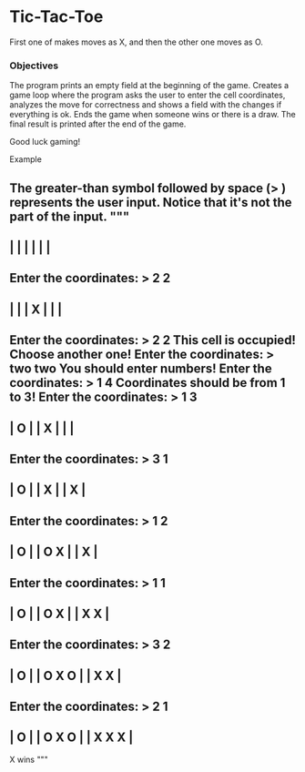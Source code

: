 # Tic-Tac-Toe

First one of makes moves as X, and then the other one moves as O.

### Objectives
The program prints an empty field at the beginning of the game.
Creates a game loop where the program asks the user to enter the cell coordinates, analyzes the move for correctness and shows a field with the changes if everything is ok.
Ends the game when someone wins or there is a draw.
The final result is printed after the end of the game.

Good luck gaming!

Example

The greater-than symbol followed by space (> ) represents the user input. Notice that it's not the part of the input.
"""
---------
|       |
|       |
|       |
---------
Enter the coordinates: > 2 2
---------
|       |
|   X   |
|       |
---------
Enter the coordinates: > 2 2
This cell is occupied! Choose another one!
Enter the coordinates: > two two
You should enter numbers!
Enter the coordinates: > 1 4
Coordinates should be from 1 to 3!
Enter the coordinates: > 1 3
---------
| O     |
|   X   |
|       |
---------
Enter the coordinates: > 3 1
---------
| O     |
|   X   |
|     X |
---------
Enter the coordinates: > 1 2
---------
| O     |
| O X   |
|     X |
---------
Enter the coordinates: > 1 1
---------
| O     |
| O X   |
| X   X |
---------
Enter the coordinates: > 3 2
---------
| O     |
| O X O |
| X   X |
---------
Enter the coordinates: > 2 1
---------
| O     |
| O X O |
| X X X |
---------
X wins
"""
